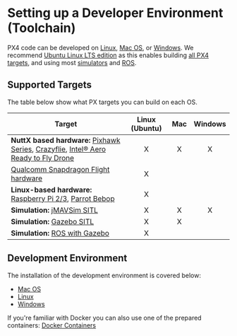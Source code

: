 # Setting up a Developer Environment (Toolchain)

PX4 code can be developed on [Linux](../setup/dev_env_linux.md), [Mac OS](../setup/dev_env_mac.md), or [Windows](../setup/dev_env_windows.md). We recommend [Ubuntu Linux LTS edition](https://wiki.ubuntu.com/LTS) as this enables building [all PX4 targets](#supported-targets), and using most [simulators](../simulation/README.md) and [ROS](../ros/README.md).

## Supported Targets

The table below show what PX targets you can build on each OS.

| Target                                                                                                                                                                                                                                                                      | Linux (Ubuntu) | Mac | Windows |
| --------------------------------------------------------------------------------------------------------------------------------------------------------------------------------------------------------------------------------------------------------------------------- |:--------------:|:---:|:-------:|
| **NuttX based hardware:** [Pixhawk Series](https://docs.px4.io/en/flight_controller/pixhawk_series.html), [Crazyflie](https://docs.px4.io/en/flight_controller/crazyflie2.html), [Intel® Aero Ready to Fly Drone](https://docs.px4.io/en/flight_controller/intel_aero.html) |       X        |  X  |    X    |
| [Qualcomm Snapdragon Flight hardware](https://docs.px4.io/en/flight_controller/snapdragon_flight.html)                                                                                                                                                                      |       X        |     |         |
| **Linux-based hardware:** [Raspberry Pi 2/3](https://docs.px4.io/en/flight_controller/raspberry_pi_navio2.html), [Parrot Bebop](https://docs.px4.io/en/flight_controller/bebop.html)                                                                                        |       X        |     |         |
| **Simulation:** [jMAVSim SITL](../simulation/jmavsim.md)                                                                                                                                                                                                                    |       X        |  X  |    X    |
| **Simulation:** [Gazebo SITL](../simulation/gazebo.md)                                                                                                                                                                                                                      |       X        |  X  |         |
| **Simulation:** [ROS with Gazebo](../simulation/ros_interface.md)                                                                                                                                                                                                           |       X        |     |         |

## Development Environment

The installation of the development environment is covered below:

- [Mac OS](../setup/dev_env_mac.md)
- [Linux](../setup/dev_env_linux.md)
- [Windows](../setup/dev_env_windows.md)

If you're familiar with Docker you can also use one of the prepared containers: [Docker Containers](../test_and_ci/docker.md)